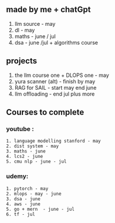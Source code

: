 ## made by me + chatGpt
1.  llm source - may
2.  dl - may
3. maths - june / jul
4. dsa - june /jul + algorithms course

## projects

1. the llm course one + DLOPS one  - may
2. yura scanner (alt) - finish by may
3. RAG for SAIL - start may end june
4. llm offloading - end jul plus more


## Courses to complete

### youtube :
	1. language modelling stanford - may
	2. dist system - may
	3. maths - june
	4. lcs2 - june
	5. cmu nlp - june - jul

### udemy:
	1. pytorch - may
	2. mlops - may - june
	3. dsa - june
	4. aws - june
	5. go + mern  - june - jul
	6. tf - jul
	

